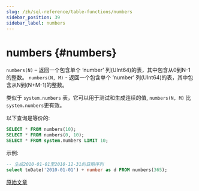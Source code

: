 ```yaml
---
slug: /zh/sql-reference/table-functions/numbers
sidebar_position: 39
sidebar_label: numbers
---
```


# numbers {#numbers}

`numbers(N)` – 返回一个包含单个 ‘number’ 列(UInt64)的表，其中包含从0到N-1的整数。
`numbers(N, M)` - 返回一个包含单个 ‘number’ 列(UInt64)的表，其中包含从N到(N+M-1)的整数。

类似于 `system.numbers` 表，它可以用于测试和生成连续的值, `numbers(N, M)` 比 `system.numbers`更有效。

以下查询是等价的:

``` sql
SELECT * FROM numbers(10);
SELECT * FROM numbers(0, 10);
SELECT * FROM system.numbers LIMIT 10;
```

示例:

``` sql
-- 生成2010-01-01至2010-12-31的日期序列
select toDate('2010-01-01') + number as d FROM numbers(365);
```

[原始文章](https://clickhouse.com/docs/en/query_language/table_functions/numbers/) <!--hide-->
